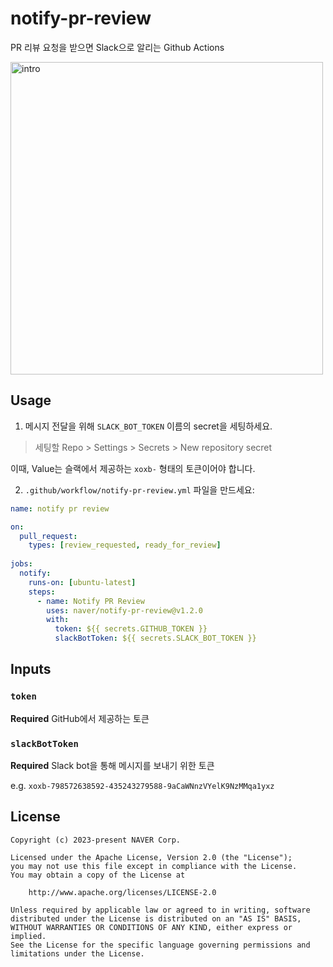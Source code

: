 # notify-pr-review

PR 리뷰 요청을 받으면 Slack으로 알리는 Github Actions

<img src="https://user-images.githubusercontent.com/13075245/279234262-cbe5c159-e103-49eb-bf1f-b50116f98984.png" width="500" alt="intro">

## Usage

1. 메시지 전달을 위해 `SLACK_BOT_TOKEN` 이름의 secret을 세팅하세요.

> 세팅할 Repo > Settings > Secrets > New repository secret

이때, Value는 슬랙에서 제공하는 `xoxb-` 형태의 토큰이어야 합니다.

2. `.github/workflow/notify-pr-review.yml` 파일을 만드세요:

```yml
name: notify pr review

on:
  pull_request:
    types: [review_requested, ready_for_review]
    
jobs:
  notify:
    runs-on: [ubuntu-latest]
    steps:
      - name: Notify PR Review
        uses: naver/notify-pr-review@v1.2.0
        with:
          token: ${{ secrets.GITHUB_TOKEN }}
          slackBotToken: ${{ secrets.SLACK_BOT_TOKEN }}
```

## Inputs

### `token`

**Required** GitHub에서 제공하는 토큰

### `slackBotToken`

**Required** Slack bot을 통해 메시지를 보내기 위한 토큰

e.g. `xoxb-798572638592-435243279588-9aCaWNnzVYelK9NzMMqa1yxz`

## License
```
Copyright (c) 2023-present NAVER Corp.

Licensed under the Apache License, Version 2.0 (the "License");
you may not use this file except in compliance with the License.
You may obtain a copy of the License at

    http://www.apache.org/licenses/LICENSE-2.0

Unless required by applicable law or agreed to in writing, software
distributed under the License is distributed on an "AS IS" BASIS,
WITHOUT WARRANTIES OR CONDITIONS OF ANY KIND, either express or implied.
See the License for the specific language governing permissions and
limitations under the License.
```

